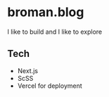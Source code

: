 # broman.blog

I like to build and I like to explore

## Tech

- Next.js
- ScSS
- Vercel for deployment

